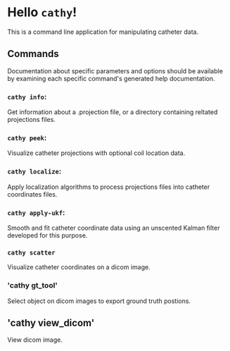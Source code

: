 # Hello `cathy`!

This is a command line application for manipulating catheter data.

## Commands

Documentation about specific parameters and options should be available by examining each specific command's generated help documentation.

### `cathy info`:
Get information about a .projection file, or a directory containing reltated projections files.

### `cathy peek`:
Visualize catheter projections with optional coil location data.

### `cathy localize`:
Apply localization algorithms to process projections files into catheter coordinates files.

### `cathy apply-ukf`:
Smooth and fit catheter coordinate data using an unscented Kalman filter developed for this purpose.

### `cathy scatter`
Visualize catheter coordinates on a dicom image.

### 'cathy gt_tool'
Select object on dicom images to export ground truth postions.

## 'cathy view_dicom'
View dicom image.
